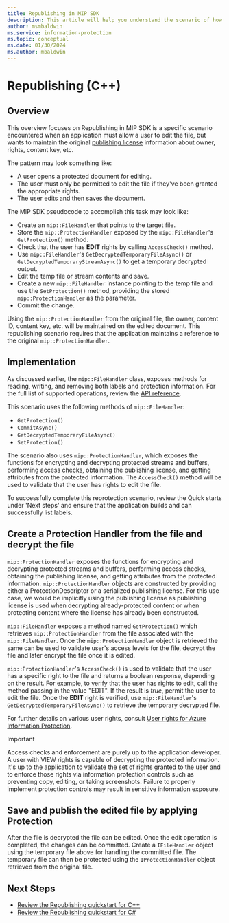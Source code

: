 ```yaml
---
title: Republishing in MIP SDK
description: This article will help you understand the scenario of how to re-use protection handler for republishing scenarios.
author: msmbaldwin
ms.service: information-protection
ms.topic: conceptual
ms.date: 01/30/2024
ms.author: mbaldwin
---
```


# Republishing (C++)

## Overview

This overview focuses on Republishing in MIP SDK is a specific scenario encountered when an application must allow a user to edit the file, but wants to maintain the original [publishing license](https://techcommunity.microsoft.com/t5/enterprise-mobility-security/licenses-and-certificates-and-how-ad-rms-protects-and-consumes/ba-p/247309) information about owner, rights, content key, etc.

The pattern may look something like:

- A user opens a protected document for editing.
- The user must only be permitted to edit the file if they've been granted the appropriate rights.
- The user edits and then saves the document.

The MIP SDK pseudocode to accomplish this task may look like:

- Create an `mip::FileHandler` that points to the target file.
- Store the `mip::ProtectionHandler` exposed by the `mip::FileHandler`'s `GetProtection()` method.
- Check that the user has **EDIT** rights by calling `AccessCheck()` method.
- Use `mip::FileHandler`'s `GetDecryptedTemporaryFileAsync()` or `GetDecryptedTemporaryStreamAsync()` to get a temporary decrypted output.
- Edit the temp file or stream contents and save.
- Create a new `mip::FileHandler` instance pointing to the temp file and use the `SetProtection()` method, providing the stored `mip::ProtectionHandler` as the parameter.
- Commit the change.

Using the `mip::ProtectionHandler` from the original file, the owner, content ID, content key, etc. will be maintained on the edited document. This republishing scenario requires that the application maintains a reference to the original `mip::ProtectionHandler`.

## Implementation

As discussed earlier, the `mip::FileHandler` class, exposes methods for reading, writing, and removing both labels and protection information. For the full list of supported operations, review the [API reference](./reference/class_mip_filehandler.md#summary).

This scenario uses the following methods of `mip::FileHandler`:

- `GetProtection()`
- `CommitAsync()`
- `GetDecryptedTemporaryFileAsync()`
- `SetProtection()`

The scenario also uses `mip::ProtectionHandler`, which exposes the functions for encrypting and decrypting protected streams and buffers, performing access checks, obtaining the publishing license, and getting attributes from the protected information. The `AccessCheck()` method will be used to validate that the user has rights to edit the file.

To successfully complete this reprotection scenario, review the Quick starts under 'Next steps' and ensure that the application builds and can successfully list labels.

## Create a Protection Handler from the file and decrypt the file

`mip::ProtectionHandler` exposes the functions for encrypting and decrypting protected streams and buffers, performing access checks, obtaining the publishing license, and getting attributes from the protected information. `mip::ProtectionHandler` objects are constructed by providing either a ProtectionDescriptor or a serialized publishing license. For this use case, we would be implicitly using the publishing license as publishing license is used when decrypting already-protected content or when protecting content where the license has already been constructed.

`mip::FileHandler` exposes a method named `GetProtection()` which retrieves `mip::ProtectionHandler` from the file associated with the `mip::FileHandler`. Once the `mip::ProtectionHandler` object is retrieved the same can be used to validate user's access levels for the file, decrypt the file and later encrypt the file once it is edited.

`mip::ProtectionHandler`'s `AccessCheck()` is used to validate that the user has a specific right to the file and returns a boolean response, depending on the result. For example, to verify that the user has rights to edit, call the method passing in the value "EDIT". If the result is *true*, permit the user to edit the file. Once the **EDIT** right is verified, use `mip::FileHandler`'s `GetDecryptedTemporaryFileAsync()` to retrieve the temporary decrypted file.

For further details on various user rights, consult [User rights for Azure Information Protection](/azure/information-protection/configure-usage-rights).

 > [!IMPORTANT]
 > Access checks and enforcement are purely up to the application developer. A user with VIEW rights is capable of decrypting the protected information. It's up to the application to validate the set of rights granted to the user and to enforce those rights via information protection controls such as preventing copy, editing, or taking screenshots. 
 > Failure to properly implement protection controls may result in sensitive information exposure.

## Save and publish the edited file by applying Protection

After the file is decrypted the file can be edited. Once the edit operation is completed, the changes can be committed. Create a `IFileHandler` object using the temporary file above for handling the committed file. The temporary file can then be protected using the `IProtectionHandler` object retrieved from the original file.

## Next Steps

- [Review the Republishing quickstart for C++](quick-file-republishing-cpp.md)
- [Review the Republishing quickstart for C#](quick-file-republishing-csharp.md)